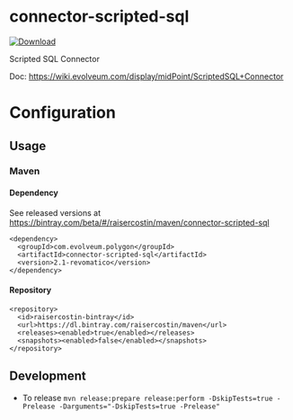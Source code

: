 # connector-scripted-sql
[![Download](https://api.bintray.com/packages/raisercostin/maven/connector-scripted-sql/images/download.svg)](https://bintray.com/raisercostin/maven/connector-scripted-sql/_latestVersion)

Scripted SQL Connector

Doc: https://wiki.evolveum.com/display/midPoint/ScriptedSQL+Connector


# Configuration

## Usage

### Maven

#### Dependency
See released versions at https://bintray.com/beta/#/raisercostin/maven/connector-scripted-sql

```
<dependency>
  <groupId>com.evolveum.polygon</groupId>
  <artifactId>connector-scripted-sql</artifactId>
  <version>2.1-revomatico</version>
</dependency>
```

#### Repository
```
<repository>
  <id>raisercostin-bintray</id>
  <url>https://dl.bintray.com/raisercostin/maven</url>
  <releases><enabled>true</enabled></releases>
  <snapshots><enabled>false</enabled></snapshots>
</repository>
```

## Development

- To release `mvn release:prepare release:perform -DskipTests=true -Prelease -Darguments="-DskipTests=true -Prelease"` 